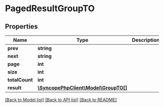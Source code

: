 # PagedResultGroupTO

## Properties
Name | Type | Description | Notes
------------ | ------------- | ------------- | -------------
**prev** | **string** |  | [optional] 
**next** | **string** |  | [optional] 
**page** | **int** |  | [optional] 
**size** | **int** |  | [optional] 
**totalCount** | **int** |  | [optional] 
**result** | [**\SyncopePhpClient\Model\GroupTO[]**](GroupTO.md) |  | [optional] 

[[Back to Model list]](../README.md#documentation-for-models) [[Back to API list]](../README.md#documentation-for-api-endpoints) [[Back to README]](../README.md)


